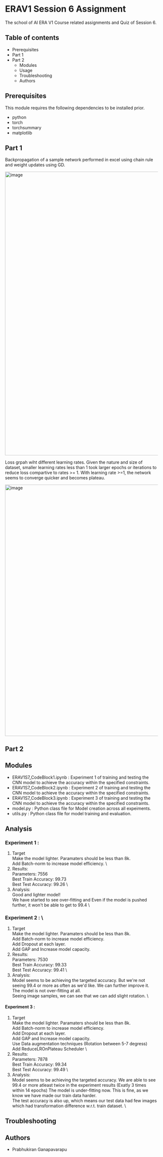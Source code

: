 # ERAV1 Session 6 Assignment
The school of AI ERA V1 Course related assignments and Quiz of Session 6.

## Table of contents
- Prerequisites
- Part 1
- Part 2
  - Modules
  - Usage
  - Troubleshooting
  - Authors

## Prerequisites
This module requires the following dependencies to be installed prior.
- python
- torch
- torchsummary
- matplotlib

## Part 1

Backpropagation of a sample network performed in excel using chain rule and weight updates using GD.

<img width="931" alt="image" src="https://github.com/prabhukirangit/ERAV1/assets/33514187/8001277a-cc4f-43e8-88a2-fe2d5b868db3">

Loss grpah wiht different learning rates. Given the nature and size of dataset, smaller learning rates less than 1 took larger epochs or iterations to reduce loss compartive to rates >= 1. With learning rate >=1, the network seems to converge quicker and becomes plateau.

<img width="825" alt="image" src="https://github.com/prabhukirangit/ERAV1/assets/33514187/3ca83eed-d80d-4da2-b6d1-26036eae91b4">

## Part 2
## Modules
- ERAV1S7_CodeBlock1.ipynb : Experiment 1 of training and testing the CNN model to achieve the accuracy within the specified constraints.
- ERAV1S7_CodeBlock2.ipynb : Experiment 2 of training and testing the CNN model to achieve the accuracy within the specified constraints.
- ERAV1S7_CodeBlock3.ipynb : Experiment 3 of training and testing the CNN model to achieve the accuracy within the specified constraints.
- model.py : Python class file for Model creation across all expeiments.
- utils.py : Python class file for model training and evaluation.

## Analysis 
### Experiment 1 : 
1. Target \
Make the model lighter. Paramaters should be less than 8k.\
Add Batch-norm to increase model efficiency. \
2. Results: \
Parameters: 7556 \
Best Train Accuracy: 99.73 \
Best Test Accuracy: 99.26 \
3. Analysis: \
Good and lighter model! \
We have started to see over-fitting and Even if the model is pushed further, it won't be able to get to 99.4 \

### Experiment 2 : \
1. Target \
Make the model lighter. Paramaters should be less than 8k.\
Add Batch-norm to increase model efficiency. \
Add Dropout at each layer. \
Add GAP and Increase model capacity.
2. Results: \
Parameters: 7530 \
Best Train Accuracy: 99.33 \
Best Test Accuracy: 99.41 \
3. Analysis: \
Model seems to be achieving the targeted accuracy. But we're not seeing 99.4 or more as often as we'd like. We can further improve it. \
The model is not over-fitting at all. \
Seeing image samples, we can see that we can add slight rotation.  \

#### Experiment 3 : 
1. Target \
Make the model lighter. Paramaters should be less than 8k.\
Add Batch-norm to increase model efficiency. \
Add Dropout at each layer. \
Add GAP and Increase model capacity.\
Use Data augmentation techniques (Rotation between 5-7 degress) \
Add ReduceLROnPlateau Scheduler \
2. Results: \
Parameters: 7878 \
Best Train Accuracy: 99.34 \
Best Test Accuracy: 99.49 \
3. Analysis: \
Model seems to be achieving the targeted accuracy. We are able to see 99.4 or more atleast twice in the experiment results (Exatly 3 times within 14 epochs)
The model is under-fitting now. This is fine, as we know we have made our train data harder.  \
The test accuracy is also up, which means our test data had few images which had transformation difference w.r.t. train dataset. \

## Troubleshooting

## Authors
- Prabhukiran Ganapavarapu


